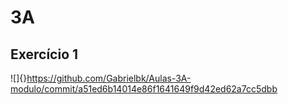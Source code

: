 # 3A
## Exercício 1
![]{}https://github.com/Gabrielbk/Aulas-3A-modulo/commit/a51ed6b14014e86f1641649f9d42ed62a7cc5dbb
